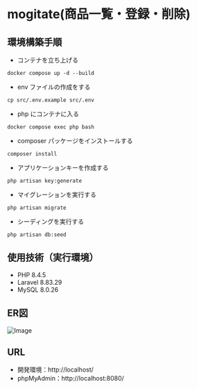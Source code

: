 # mogitate(商品一覧・登録・削除)


## 環境構築手順

-   コンテナを立ち上げる

```
docker compose up -d --build
```

-   env ファイルの作成をする

```
cp src/.env.example src/.env
```

-   php にコンテナに入る

```
docker compose exec php bash
```

-   composer パッケージをインストールする

```
composer install
```

-   アプリケーションキーを作成する

```
php artisan key:generate
```

-   マイグレーションを実行する

```
php artisan migrate
```

-   シーディングを実行する

```
php artisan db:seed
```


## 使用技術（実行環境）
-   PHP 8.4.5
-   Laravel 8.83.29
-   MySQL 8.0.26


## ER図
![Image](https://github.com/user-attachments/assets/34541c0b-8444-4019-a76a-aaa91614d946)

## URL

-   開発環境：http://localhost/
-   phpMyAdmin：http://localhost:8080/